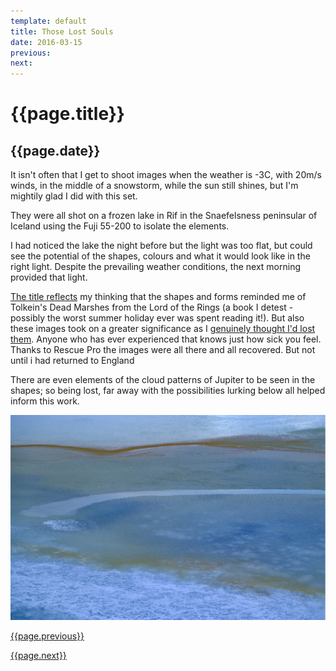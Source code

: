 ```yaml
---
template: default
title: Those Lost Souls
date: 2016-03-15
previous:
next:
---
```


# {{page.title}}

## {{page.date}}

It isn't often that I get to shoot images when the weather is -3C, with 20m/s winds, in the middle of a snowstorm, while the sun still shines, but I'm mightily glad I did with this set.

They were all shot on a frozen lake in Rif in the Snaefelsness peninsular of Iceland using the Fuji 55-200 to isolate the elements.

I had noticed the lake the night before but  the light was too flat, but could see the potential of the shapes, colours and what it would look like in the right light. Despite the prevailing weather conditions, the next morning provided that light.

[The title reflects](../those-lost-souls) my thinking that the shapes and forms reminded me of Tolkein's Dead Marshes from the Lord of the Rings (a book I detest - possibly the worst summer holiday ever was spent reading it!). But also these images took on a greater significance as I [genuinely thought I'd lost them](2016-03-15-those-lost-souls). Anyone who has ever experienced that knows just how sick you feel. Thanks to Rescue Pro the images were all there and all recovered. But not until i had returned to England

There are even elements of the cloud patterns of Jupiter to be seen in the shapes; so being lost, far away with the possibilities lurking below all helped inform this work.

![Those Lost Souls](../those-lost-souls/those-lost-souls-01.webp "Those Lost Souls")


[{{page.previous}}](2021-01-13-lip-chronicles-life-in-lockdown)

[{{page.next}}](2021-01-13-warped-topographies-ii)